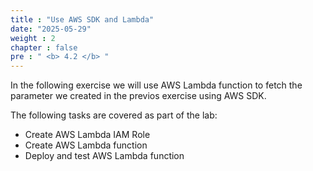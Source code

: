```yaml
---
title : "Use AWS SDK and Lambda"
date: "2025-05-29"
weight : 2
chapter : false
pre : " <b> 4.2 </b> "
---
```



In the following exercise we will use AWS Lambda function to fetch the parameter we created in the previos exercise using AWS SDK.

The following tasks are covered as part of the lab:

- Create AWS Lambda IAM Role
- Create AWS Lambda function
- Deploy and test AWS Lambda function